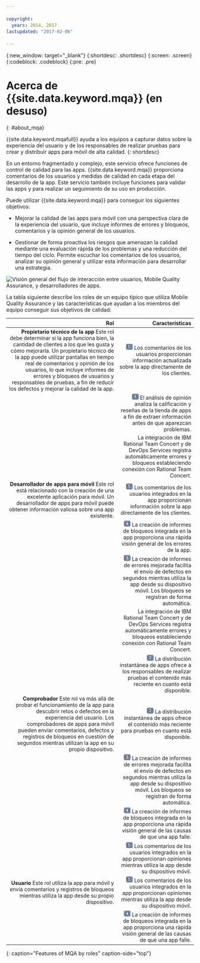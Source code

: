 ```yaml
---

copyright:
  years: 2014, 2017
lastupdated: "2017-02-06"

---
```


{:new_window: target="_blank"}
{:shortdesc: .shortdesc}
{:screen: .screen}
{:codeblock: .codeblock}
{:pre: .pre}


# Acerca de {{site.data.keyword.mqa}} (en desuso)
{: #about_mqa}

{{site.data.keyword.mqafull}} ayuda a los equipos a capturar datos sobre la experiencia del usuario y de los responsables de realizar pruebas para crear y distribuir apps para móvil de alta calidad.
{: shortdesc}

En un entorno fragmentado y complejo, este servicio ofrece funciones de control de calidad para las apps. {{site.data.keyword.mqa}} proporciona comentarios de los usuarios y medidas de calidad en cada etapa del desarrollo de la app. Este servicio también incluye funciones para validar las apps y para realizar un seguimiento de su uso en producción.

Puede utilizar {{site.data.keyword.mqa}} para conseguir los siguientes objetivos:

* Mejorar la calidad de las apps para móvil con una perspectiva clara de la experiencia del usuario, que incluye informes de errores y bloqueos, comentarios y la opinión general de los usuarios.

* Gestionar de forma proactiva los riesgos que amenazan la calidad mediante una evaluación rápida de los problemas y una reducción del tiempo del ciclo. Permite escuchar los comentarios de los usuarios, analizar su opinión general y utilizar esta información para desarrollar una estrategia.

![Visión general del flujo de interacción entre usuarios, Mobile Quality Assurance, y desarrolladores de apps.](images/overview_diagram2.gif)

La tabla siguiente describe los roles de un equipo típico que utiliza Mobile Quality Assurance y las características que ayudan a los miembros del equipo conseguir sus objetivos de calidad:

| Rol  | Características |
|---------: |------------: |
|**Propietario técnico de la app** Este rol debe determinar si la app funciona bien, la cantidad de clientes a los que les gusta y cómo mejorarla. Un propietario técnico de la app puede utilizar pantallas en tiempo real de comentarios y opinión de los usuarios, lo que incluye informes de errores y bloqueos de usuarios y responsables de pruebas, a fin de reducir los defectos y mejorar la calidad de la app. | ![Callout label 5](images/calloutlabel5.gif) Los comentarios de los usuarios proporcionan información actualizada sobre la app directamente de los clientes.|
|      | ![Callout label 1](images/calloutlabel1.gif) El análisis de opinión analiza la calificación y reseñas de la tienda de apps a fin de extraer información antes de que aparezcan problemas.|
|      |La integración de IBM Rational Team Concert y de DevOps Services registra automáticamente errores y bloqueos estableciendo conexión con Rational Team Concert.|
|**Desarrollador de apps para móvil** Este rol está relacionado con la creación de una excelente aplicación para móvil. Un desarrollador de apps para móvil puede obtener información valiosa sobre una app existente.| ![Callout label 5](images/calloutlabel5.gif) Los comentarios de los usuarios integrados en la app proporcionan información sobre la app directamente de los clientes.|
|    | ![Callout label 4](images/calloutlabel4.gif) La creación de informes de bloqueos integrada en la app proporciona una rápida visión general de los errores de la app.|
|    | ![Callout label 3](images/calloutlabel3.gif) La creación de informes de errores mejorada facilita el envío de defectos en segundos mientras utiliza la app desde su dispositivo móvil. Los bloqueos se registran de forma automática. |
|    | La integración de IBM Rational Team Concert y de DevOps Services registra automáticamente errores y bloqueos estableciendo conexión con Rational Team Concert.|
|    | ![Callout label 2](images/calloutlabel2.gif) La distribución instantánea de apps ofrece a los responsables de realizar pruebas el contenido más reciente en cuanto está disponible. |
|**Comprobador** Este rol va más allá de probar el funcionamiento de la app para descubrir retos o defectos en la experiencia del usuario. Los comprobadores de apps para móvil pueden enviar comentarios, defectos y registros de bloqueos en cuestión de segundos mientras utilizan la app en su propio dispositivo. | ![Callout label 2](images/calloutlabel2.gif) La distribución instantánea de apps ofrece el contenido más reciente para pruebas en cuanto está disponible. |
|     | ![Callout label 3](images/calloutlabel3.gif) La creación de informes de errores mejorada facilita el envío de defectos en segundos mientras utiliza la app desde su dispositivo móvil. Los bloqueos se registran de forma automática.  |
|     | ![Callout label 4](images/calloutlabel4.gif) La creación de informes de bloqueos integrada en la app proporciona una rápida visión general de las causas de que una app falle. |
|     | ![Callout label 5](images/calloutlabel5.gif) Los comentarios de los usuarios integrados en la app proporcionan opiniones mientras utiliza la app desde su dispositivo móvil. |
|**Usuario** Este rol utiliza la app para móvil y envía comentarios y registros de bloqueos mientras utiliza la app desde su propio dispositivo. | ![Callout label 5](images/calloutlabel5.gif) Los comentarios de los usuarios integrados en la app proporcionan opiniones mientras utiliza la app desde su dispositivo móvil. |
|     | ![Callout label 4](images/calloutlabel4.gif) La creación de informes de bloqueos integrada en la app proporciona una rápida visión general de las causas de que una app falle. |
{: caption="Features of MQA by roles" caption-side="top"}


